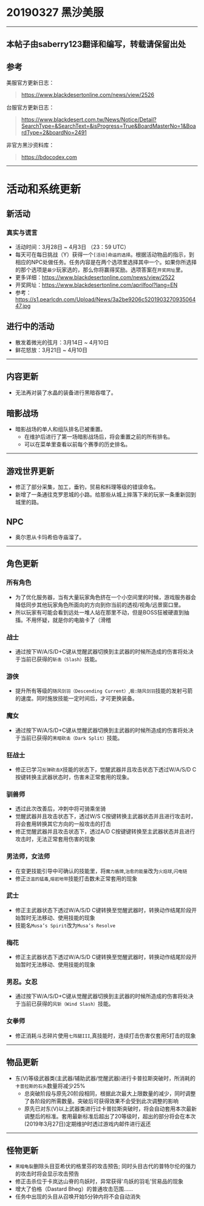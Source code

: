# 20190327 黑沙美服

----
本帖子由saberry123翻译和编写，转载请保留出处
----

## 参考
美服官方更新日志：
> https://www.blackdesertonline.com/news/view/2526

台服官方更新日志：
> https://www.blackdesert.com.tw/News/Notice/Detail?SearchType=&SearchText=&isProgress=True&BoardMasterNo=1&BoardType=2&boardNo=2491

非官方黑沙资料库：
> https://bdocodex.com

----

# 活动和系统更新

## 新活动

### 真实与谎言
- 活动时间：3月28日 ~ 4月3日 （23：59 UTC）
- 每天可在每日挑战（Y）获得一个`[活动]命运的选择`。根据活动物品的指示，到相应的NPC处做任务。任务内容是在两个选项里选择其中一个。如果你所选择的那个选项是`最少`玩家选的，那么你将赢得奖励。选项答案在`开奖网址`里。
- 更多详细：https://www.blackdesertonline.com/news/view/2522
- 开奖网址：https://www.blackdesertonline.com/aprilfool?lang=EN
- 参考：https://s1.pearlcdn.com/Upload/News/3a2be9206c520190327093506447.jpg

## 进行中的活动
- 散发着微光的弦月：3月14日 ~ 4月10日
- 鲜花怒放：3月21日 ~ 4月10日

----

## 内容更新
- 无法再对装了水晶的装备进行黑暗吞噬了。

## 暗影战场
- 暗影战场的单人和组队排名已被重置。
  - 在维护后进行了第一场暗影战场后，将会重置之前的所有排名。
  - 可以在菜单里查看以前每个赛季的历史排名。
  
----
  
## 游戏世界更新
- 修正了部分采集，加工，垂钓，贸易和料理等级的错误命名。
- 新增了一条通往克罗恩城的小路。给那些从城上摔落下来的玩家一条重新回到城里的路。

## NPC
- 奥尔恩从卡玛希伯寺庙溜了。

----

## 角色更新

### 所有角色
- 为了优化服务器，当有大量玩家角色挤在一个小空间里的时候，游戏服务器会降低同步其他玩家角色所面向的方向到你当前的透视/视角/远景窗口里。
- 所以玩家有可能会看到远处一堆人站在那里不动，但是BOSS狂被硬直到抽搐。不用怀疑，就是你的电脑卡了（滑稽

### 战士
- 通过按下W/A/S/D+C键从觉醒武器切换到主武器的时候所造成的伤害将处决于当前已获得的`斩击（Slash）`技能。

### 游侠
- 提升所有等级的`随风剑羽（Descending Current）`,`极:随风剑羽`技能的发射弓箭的速度。同时施放技能一定时间后，才可更换装备。

### 魔女
- 通过按下W/A/S/D+C键从觉醒武器切换到主武器的时候所造成的伤害将处决于当前已获得的`黑暗砍击（Dark Split）`技能。

### 狂战士
- 修正已学习`反弹砍击X`技能的状态下，觉醒武器并且攻击状态下透过W/A/S/D C按键转换主武器状态时，伤害未正常套用的现象。

### 驯兽师
- 透过此次改善后，冲刺中将可骑乘坐骑
- 觉醒武器并且攻击状态下，透过W/S C按键转换主武器状态并且进行攻击时，将会套用转换其它方向的一般攻击的打击
- 修正觉醒武器并且攻击状态下，透过A/D C按键键转换至主武器状态并且进行攻击时，无法正常套用伤害的现象

### 男法师，女法师
- 在变更技能引导中可确认的技能里，将`魔力盾牌`,`治愈的能量`改为`火焰球`,`闪电链`
- 修正`泛滥的猛毒`,`熔岩地带`技能打击数未正常套用的现象

### 武士
- 修正主武器状态下透过W/A/S/D C键转换至觉醒武器时，转换动作结尾阶段开始暂时无法移动、使用技能的现象
- 技能名`Musa’s Spirit`改为`Musa’s Resolve`

### 梅花
- 修正主武器状态下透过W/A/S/D C键转换至觉醒武器时，转换动作结尾阶段开始暂时无法移动、使用技能的现象

### 男忍。女忍
- 通过按下W/A/S/D+C键从觉醒武器切换到主武器的时候所造成的伤害将处决于当前已获得的`风斩（Wind Slash）`技能。

### 女拳师
- 修正消耗斗志碎片使用`七阵腿III`,真技能时，连续打击伤害仅套用​​5打击的现象

----

## 物品更新
- 东(V)等级武器类(主武器/辅助武器/觉醒武器)进行卡普拉斯突破时，所消耗的`卡普拉斯的石头`数量将减少25%
  - 总突破阶段与原先20阶段相同，根据此次最大上限数量的减少，同时调整了各阶段的所需数量。突破后可获得效果不会受到此次调整的影响
  - 原先已对东(V)以上武器类进行过卡普拉斯突破时，将会自动套用本次最新调整后的标准。套用最新标准后超出了20等级时，超出的部分将会在本次(2019年3月27日)定期维护时透过游戏内邮件进行返还
  
----

## 怪物更新
- `黑暗龟裂`删除头目亚希伏的格里芬的攻击预告; 同时头目古代的普特尔伦的强力的攻击时将会显示攻击预告
- 修正击杀位于卡岚达山脊的鸟妖时，异常获得'鸟妖的羽毛'贸易品的现象
- 增大了伯格（Dastard Bheg）的普通攻击范围……
- 任务中出现的头目从召唤开始5分钟内将不会自动消失

